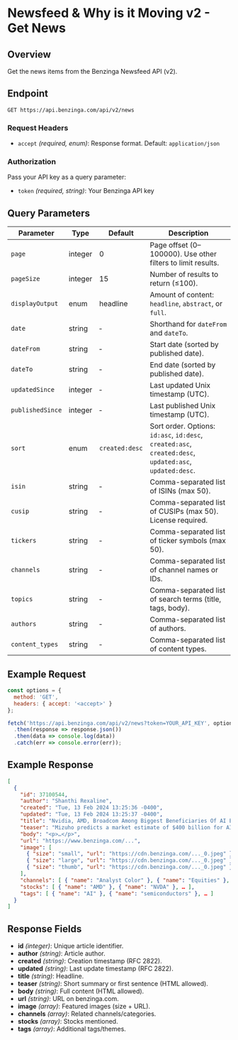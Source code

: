 # Newsfeed & Why is it Moving v2 - Get News

## Overview

Get the news items from the Benzinga Newsfeed API (v2).

## Endpoint

```http
GET https://api.benzinga.com/api/v2/news
```

### Request Headers

* `accept` *(required, enum<string>)*: Response format. Default: `application/json`

### Authorization

Pass your API key as a query parameter:

* `token` *(required, string)*: Your Benzinga API key

## Query Parameters

| Parameter        | Type    | Default        | Description                                                                                             |
| ---------------- | ------- | -------------- | ------------------------------------------------------------------------------------------------------- |
| `page`           | integer | 0              | Page offset (0–100000). Use other filters to limit results.                                             |
| `pageSize`       | integer | 15             | Number of results to return (≤100).                                                                     |
| `displayOutput`  | enum    | headline       | Amount of content: `headline`, `abstract`, or `full`.                                                   |
| `date`           | string  | ‑              | Shorthand for `dateFrom` and `dateTo`.                                                                  |
| `dateFrom`       | string  | ‑              | Start date (sorted by published date).                                                                  |
| `dateTo`         | string  | ‑              | End date (sorted by published date).                                                                    |
| `updatedSince`   | integer | ‑              | Last updated Unix timestamp (UTC).                                                                      |
| `publishedSince` | integer | ‑              | Last published Unix timestamp (UTC).                                                                    |
| `sort`           | enum    | `created:desc` | Sort order. Options: `id:asc`, `id:desc`, `created:asc`, `created:desc`, `updated:asc`, `updated:desc`. |
| `isin`           | string  | ‑              | Comma-separated list of ISINs (max 50).                                                                 |
| `cusip`          | string  | ‑              | Comma-separated list of CUSIPs (max 50). License required.                                              |
| `tickers`        | string  | ‑              | Comma-separated list of ticker symbols (max 50).                                                        |
| `channels`       | string  | ‑              | Comma-separated list of channel names or IDs.                                                           |
| `topics`         | string  | ‑              | Comma-separated list of search terms (title, tags, body).                                               |
| `authors`        | string  | ‑              | Comma-separated list of authors.                                                                        |
| `content_types`  | string  | ‑              | Comma-separated list of content types.                                                                  |

## Example Request

```js
const options = {
  method: 'GET',
  headers: { accept: '<accept>' }
};

fetch('https://api.benzinga.com/api/v2/news?token=YOUR_API_KEY', options)
  .then(response => response.json())
  .then(data => console.log(data))
  .catch(err => console.error(err));
```

## Example Response

```json
[
  {
    "id": 37100544,
    "author": "Shanthi Rexaline",
    "created": "Tue, 13 Feb 2024 13:25:36 -0400",
    "updated": "Tue, 13 Feb 2024 13:25:37 -0400",
    "title": "Nvidia, AMD, Broadcom Among Biggest Beneficiaries Of AI Explosion To $400B Market: Analysts",
    "teaser": "Mizuho predicts a market estimate of $400 billion for AI by 2027. One analyst said this company will likely win the AI race.",
    "body": "<p>…</p>",
    "url": "https://www.benzinga.com/...",
    "image": [
      { "size": "small", "url": "https://cdn.benzinga.com/..._0.jpeg" },
      { "size": "large", "url": "https://cdn.benzinga.com/..._0.jpeg" },
      { "size": "thumb", "url": "https://cdn.benzinga.com/..._0.jpeg" }
    ],
    "channels": [ { "name": "Analyst Color" }, { "name": "Equities" }, … ],
    "stocks": [ { "name": "AMD" }, { "name": "NVDA" }, … ],
    "tags": [ { "name": "AI" }, { "name": "semiconductors" }, … ]
  }
]
```

## Response Fields

* **id** *(integer)*: Unique article identifier.
* **author** *(string)*: Article author.
* **created** *(string)*: Creation timestamp (RFC 2822).
* **updated** *(string)*: Last update timestamp (RFC 2822).
* **title** *(string)*: Headline.
* **teaser** *(string)*: Short summary or first sentence (HTML allowed).
* **body** *(string)*: Full content (HTML allowed).
* **url** *(string)*: URL on benzinga.com.
* **image** *(array)*: Featured images (size + URL).
* **channels** *(array)*: Related channels/categories.
* **stocks** *(array)*: Stocks mentioned.
* **tags** *(array)*: Additional tags/themes.

